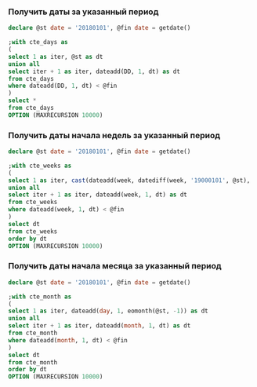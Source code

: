 ### Получить даты за указанный период

```sql
declare @st date = '20180101', @fin date = getdate()

;with cte_days as
(
select 1 as iter, @st as dt
union all 
select iter + 1 as iter, dateadd(DD, 1, dt) as dt
from cte_days
where dateadd(DD, 1, dt) < @fin
)
select *
from cte_days
OPTION (MAXRECURSION 10000)
```

### Получить даты начала недель за указанный период

```sql
declare @st date = '20180101', @fin date = getdate()

;with cte_weeks as
(
select 1 as iter, cast(dateadd(week, datediff(week, '19000101', @st), '19000101')  as date) as dt
union all 
select iter + 1 as iter, dateadd(week, 1, dt) as dt
from cte_weeks
where dateadd(week, 1, dt) < @fin
)
select dt
from cte_weeks
order by dt
OPTION (MAXRECURSION 10000)
```

### Получить даты начала месяца за указанный период

```sql
declare @st date = '20180101', @fin date = getdate()

;with cte_month as
(
select 1 as iter, dateadd(day, 1, eomonth(@st, -1)) as dt
union all 
select iter + 1 as iter, dateadd(month, 1, dt) as dt
from cte_month
where dateadd(month, 1, dt) < @fin
)
select dt
from cte_month
order by dt
OPTION (MAXRECURSION 10000)
```

